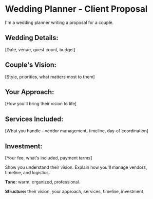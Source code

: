 # Wedding Planner - Client Proposal

I'm a wedding planner writing a proposal for a couple.

## Wedding Details:
[Date, venue, guest count, budget]

## Couple's Vision:
[Style, priorities, what matters most to them]

## Your Approach:
[How you'll bring their vision to life]

## Services Included:
[What you handle - vendor management, timeline, day-of coordination]

## Investment:
[Your fee, what's included, payment terms]

Show you understand their vision. Explain how you'll manage vendors, timeline, and logistics.

**Tone:** warm, organized, professional.

**Structure:** their vision, your approach, services, timeline, investment.
